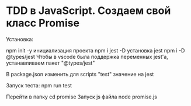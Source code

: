 # TDD в JavaScript. Создаем свой класс Promise #

Установка: 

npm init -y инициализация проекта
npm i jest -D установка jest
npm i -D @types/jest Чтобы в vscode была поддержка переменных jest'а, устанавливаем пакет "@types/jest"

В package.json изменить для scripts "test" значение на jest

Запуск теста: npm run test

Перейти в папку cd promise
Запуск js файла node promise.js




